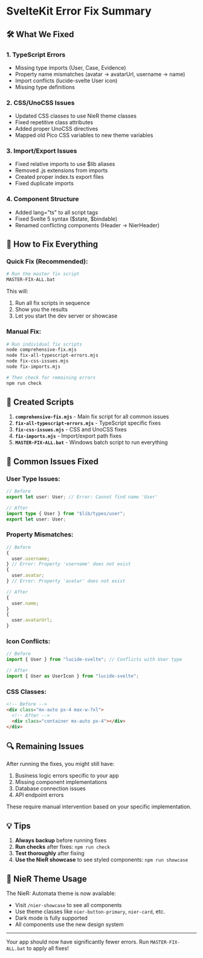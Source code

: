 # SvelteKit Error Fix Summary

## 🛠️ What We Fixed

### 1. **TypeScript Errors**

- Missing type imports (User, Case, Evidence)
- Property name mismatches (avatar → avatarUrl, username → name)
- Import conflicts (lucide-svelte User icon)
- Missing type definitions

### 2. **CSS/UnoCSS Issues**

- Updated CSS classes to use NieR theme classes
- Fixed repetitive class attributes
- Added proper UnoCSS directives
- Mapped old Pico CSS variables to new theme variables

### 3. **Import/Export Issues**

- Fixed relative imports to use $lib aliases
- Removed .js extensions from imports
- Created proper index.ts export files
- Fixed duplicate imports

### 4. **Component Structure**

- Added lang="ts" to all script tags
- Fixed Svelte 5 syntax ($state, $bindable)
- Renamed conflicting components (Header → NierHeader)

## 🚀 How to Fix Everything

### Quick Fix (Recommended):

```bash
# Run the master fix script
MASTER-FIX-ALL.bat
```

This will:

1. Run all fix scripts in sequence
2. Show you the results
3. Let you start the dev server or showcase

### Manual Fix:

```bash
# Run individual fix scripts
node comprehensive-fix.mjs
node fix-all-typescript-errors.mjs
node fix-css-issues.mjs
node fix-imports.mjs

# Then check for remaining errors
npm run check
```

## 📁 Created Scripts

1. **`comprehensive-fix.mjs`** - Main fix script for all common issues
2. **`fix-all-typescript-errors.mjs`** - TypeScript specific fixes
3. **`fix-css-issues.mjs`** - CSS and UnoCSS fixes
4. **`fix-imports.mjs`** - Import/export path fixes
5. **`MASTER-FIX-ALL.bat`** - Windows batch script to run everything

## 🎯 Common Issues Fixed

### User Type Issues:

```typescript
// Before
export let user: User; // Error: Cannot find name 'User'

// After
import type { User } from "$lib/types/user";
export let user: User;
```

### Property Mismatches:

```typescript
// Before
{
  user.username;
} // Error: Property 'username' does not exist
{
  user.avatar;
} // Error: Property 'avatar' does not exist

// After
{
  user.name;
}
{
  user.avatarUrl;
}
```

### Icon Conflicts:

```typescript
// Before
import { User } from "lucide-svelte"; // Conflicts with User type

// After
import { User as UserIcon } from "lucide-svelte";
```

### CSS Classes:

```html
<!-- Before -->
<div class="mx-auto px-4 max-w-7xl">
  <!-- After -->
  <div class="container mx-auto px-4"></div>
</div>
```

## 🔍 Remaining Issues

After running the fixes, you might still have:

1. Business logic errors specific to your app
2. Missing component implementations
3. Database connection issues
4. API endpoint errors

These require manual intervention based on your specific implementation.

## 💡 Tips

1. **Always backup** before running fixes
2. **Run checks** after fixes: `npm run check`
3. **Test thoroughly** after fixing
4. **Use the NieR showcase** to see styled components: `npm run showcase`

## 🎨 NieR Theme Usage

The NieR: Automata theme is now available:

- Visit `/nier-showcase` to see all components
- Use theme classes like `nier-button-primary`, `nier-card`, etc.
- Dark mode is fully supported
- All components use the new design system

---

Your app should now have significantly fewer errors. Run `MASTER-FIX-ALL.bat` to apply all fixes!
